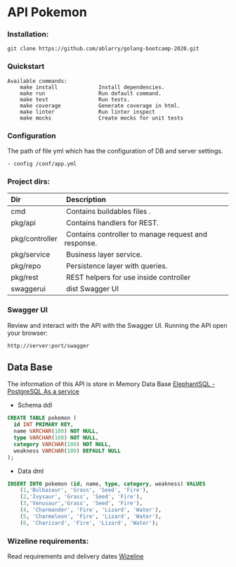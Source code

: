 # API Pokemon

### Installation:

```
git clone https://github.com/ablarry/golang-bootcamp-2020.git
```

### Quickstart
```
Available commands:
	make install			 Install dependencies.
	make run			     Run default command.
	make test			     Run tests.
	make coverage			 Generate coverage in html.
	make linter              Run linter inspect
	make mocks               Create mocks for unit tests
```
### Configuration

The path of  file yml which has the configuration of DB and server settings.
```
- config /conf/app.yml
```

### Project dirs:

| Dir | Description |
|:---|:---|
| cmd               | Contains buildables files . |
| pkg/api           | Contains handlers for REST. |
| pkg/controller    | Contains controller to manage request and response. |
| pkg/service       | Business layer service. |
| pkg/repo          | Persistence layer with queries. |
| pkg/rest          | REST helpers for use inside controller |
| swaggerui         | dist Swagger UI|
  
### Swagger UI

Review and interact with the API with the Swagger UI.
Running the API open your browser:
```
http://server:port/swagger
```
## Data Base

The information of this API is store in Memory Data Base [ElephantSQL - PostgreSQL As a service](https://www.elephantsql.com/)

* Schema ddl 
``` sql
CREATE TABLE pokemon (
  id INT PRIMARY KEY,
  name VARCHAR(100) NOT NULL,
  type VARCHAR(100) NOT NULL,
  category VARCHAR(100) NOT NULL,
  weakness VARCHAR(100) DEFAULT NULL
);
``` 
* Data dml 

``` sql
INSERT INTO pokemon (id, name, type, category, weakness) VALUES
    (1,'Bulbasaur', 'Grass', 'Seed', 'Fire'),
    (2,'Ivysaur', 'Grass', 'Seed', 'Fire'),
    (3,'Venusaur','Grass', 'Seed', 'Fire'),
    (4, 'Charmander', 'Fire', 'Lizard', 'Water'),
    (5, 'Charmeleon', 'Fire', 'Lizard', 'Water'),
    (6, 'Charizard', 'Fire', 'Lizard', 'Water');
``` 


### Wizeline requirements:
Read requirements and delivery dates [Wizeline](REQUIREMENTS.md)
